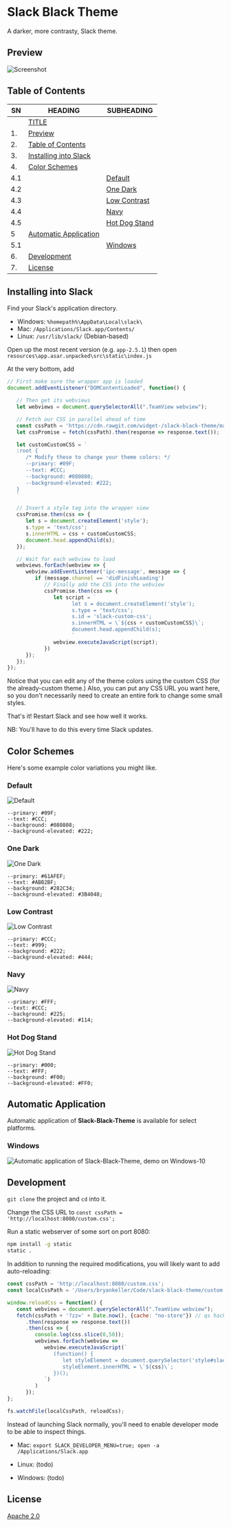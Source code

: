 # Slack Black Theme

A darker, more contrasty, Slack theme.

## Preview

![Screenshot][101]


## Table of Contents

|SN|HEADING|SUBHEADING|
|---|---|---|
| |[TITLE][1]| |
|1.|[Preview][10]| |
|2.|[Table of Contents][20]| |
|3.|[Installing into Slack][30]| |
|4.|[Color Schemes][40]| |
|4.1| |[Default][41]|
|4.2| |[One Dark][42]|
|4.3| |[Low Contrast][43]|
|4.4| |[Navy][44]|
|4.5| |[Hot Dog Stand][45]|
|5|[Automatic Application][50]| |
|5.1| |[Windows][51]|
|6.|[Development][60]| |
|7.|[License][70]| |

## Installing into Slack

Find your Slack's application directory.

* Windows: `%homepath%\AppData\Local\slack\`
* Mac: `/Applications/Slack.app/Contents/`
* Linux: `/usr/lib/slack/` (Debian-based)


Open up the most recent version (e.g. `app-2.5.1`) then open
`resources\app.asar.unpacked\src\static\index.js`

At the very bottom, add

```js
// First make sure the wrapper app is loaded
document.addEventListener("DOMContentLoaded", function() {

   // Then get its webviews
   let webviews = document.querySelectorAll(".TeamView webview");

   // Fetch our CSS in parallel ahead of time
   const cssPath = 'https://cdn.rawgit.com/widget-/slack-black-theme/master/custom.css';
   let cssPromise = fetch(cssPath).then(response => response.text());

   let customCustomCSS = `
   :root {
      /* Modify these to change your theme colors: */
      --primary: #09F;
      --text: #CCC;
      --background: #080808;
      --background-elevated: #222;
   }
   `

   // Insert a style tag into the wrapper view
   cssPromise.then(css => {
      let s = document.createElement('style');
      s.type = 'text/css';
      s.innerHTML = css + customCustomCSS;
      document.head.appendChild(s);
   });

   // Wait for each webview to load
   webviews.forEach(webview => {
      webview.addEventListener('ipc-message', message => {
         if (message.channel == 'didFinishLoading')
            // Finally add the CSS into the webview
            cssPromise.then(css => {
               let script = `
                     let s = document.createElement('style');
                     s.type = 'text/css';
                     s.id = 'slack-custom-css';
                     s.innerHTML = \`${css + customCustomCSS}\`;
                     document.head.appendChild(s);
                     `
               webview.executeJavaScript(script);
            })
      });
   });
});
```

Notice that you can edit any of the theme colors using the custom CSS (for
the already-custom theme.) Also, you can put any CSS URL you want here,
so you don't necessarily need to create an entire fork to change some small styles.

That's it! Restart Slack and see how well it works.

NB: You'll have to do this every time Slack updates.

## Color Schemes

Here's some example color variations you might like.

### Default
![Default][411]
```
--primary: #09F;
--text: #CCC;
--background: #080808;
--background-elevated: #222;
```

### One Dark
![One Dark][421]
```
--primary: #61AFEF;
--text: #ABB2BF;
--background: #282C34;
--background-elevated: #3B4048;
```

### Low Contrast
![Low Contrast][431]
```
--primary: #CCC;
--text: #999;
--background: #222;
--background-elevated: #444;
```

### Navy
![Navy][441]
```
--primary: #FFF;
--text: #CCC;
--background: #225;
--background-elevated: #114;
```

### Hot Dog Stand
![Hot Dog Stand][451]
```
--primary: #000;
--text: #FFF;
--background: #F00;
--background-elevated: #FF0;
```

## Automatic Application

Automatic application of __Slack-Black-Theme__ is available for select platforms.

### Windows

![Automatic application of Slack-Black-Theme, demo on Windows-10][511]

## Development

`git clone` the project and `cd` into it.

Change the CSS URL to `const cssPath = 'http://localhost:8080/custom.css';`

Run a static webserver of some sort on port 8080:

```bash
npm install -g static
static .
```

In addition to running the required modifications, you will likely want to add auto-reloading:

```js
const cssPath = 'http://localhost:8080/custom.css';
const localCssPath = '/Users/bryankeller/Code/slack-black-theme/custom.css';

window.reloadCss = function() {
   const webviews = document.querySelectorAll(".TeamView webview");
   fetch(cssPath + '?zz=' + Date.now(), {cache: "no-store"}) // qs hack to prevent cache
      .then(response => response.text())
      .then(css => {
         console.log(css.slice(0,50));
         webviews.forEach(webview =>
            webview.executeJavaScript(`
               (function() {
                  let styleElement = document.querySelector('style#slack-custom-css');
                  styleElement.innerHTML = \`${css}\`;
               })();
            `)
         )
      });
};

fs.watchFile(localCssPath, reloadCss);
```

Instead of launching Slack normally, you'll need to enable developer mode to be able to inspect things.

* Mac: `export SLACK_DEVELOPER_MENU=true; open -a /Applications/Slack.app`

* Linux: (todo)

* Windows: (todo)

## License

[Apache 2.0][71]



[1]: #slack-black-theme

[10]: #preview
[101]: https://cloud.githubusercontent.com/assets/7691630/24120350/4cbb643e-0d82-11e7-8353-5d4eb65dfd6a.png

[20]: #table-of-contents

[30]: #installing-into-slack

[40]: #color-schemes
[41]: #default
[411]: https://cloud.githubusercontent.com/assets/7691630/24120350/4cbb643e-0d82-11e7-8353-5d4eb65dfd6a.png
[42]: #one-dark
[421]: https://user-images.githubusercontent.com/806101/27455546-826b3d88-5752-11e7-8a6b-87285b90eb3e.png
[43]: #low-contrast
[431]: https://cloud.githubusercontent.com/assets/7691630/24120352/4ccdedf2-0d82-11e7-8ff7-c88e48b8e917.png
[44]: #navy
[441]: https://cloud.githubusercontent.com/assets/7691630/24120353/4cd08c4c-0d82-11e7-851a-4c62340456ad.png
[45]: #hot-dog-stand
[451]: https://cloud.githubusercontent.com/assets/7691630/24120351/4cca6182-0d82-11e7-8de8-7ab99dcde042.png

[50]: #automatic-application
[51]: #windows
[511]: static/img/slack-black-theme-win.gif "Run slack-black-theme-win.bat to automatically apply Slack-Black-Theme on Windows; this demo, on Windows-10"

[60]: #development

[70]: #license
[71]: https://github.com/widget-/slack-black-theme/blob/master/LICENSE